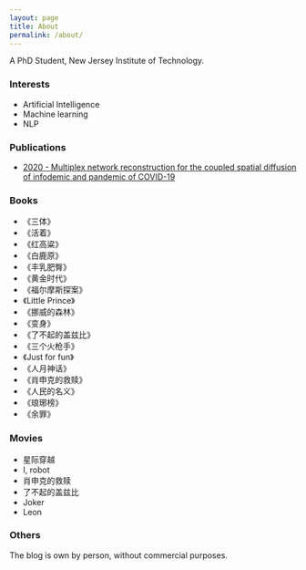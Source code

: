 ```yaml
---
layout: page
title: About
permalink: /about/
---
```


A PhD Student, New Jersey Institute of Technology.

### Interests

 * Artificial Intelligence
 * Machine learning
 * NLP

### Publications

 * [2020 - Multiplex network reconstruction for the coupled spatial diffusion of infodemic and pandemic of COVID-19](https://www.tandfonline.com/doi/full/10.1080/17538947.2021.1888326)


### Books

 - 《三体》
 - 《活着》
 - 《红高粱》
 - 《白鹿原》
 - 《丰乳肥臀》
 - 《黄金时代》
 - 《福尔摩斯探案》
 - 《Little Prince》
 - 《挪威的森林》
 - 《变身》
 - 《了不起的盖兹比》
 - 《三个火枪手》
 - 《Just for fun》
 - 《人月神话》
 - 《肖申克的救赎》
 - 《人民的名义》
 - 《琅琊榜》
 - 《余罪》

### Movies

 - 星际穿越
 - I, robot
 - 肖申克的救赎
 - 了不起的盖兹比
 - Joker
 - Leon

### Others

The blog is own by person, without commercial purposes.
